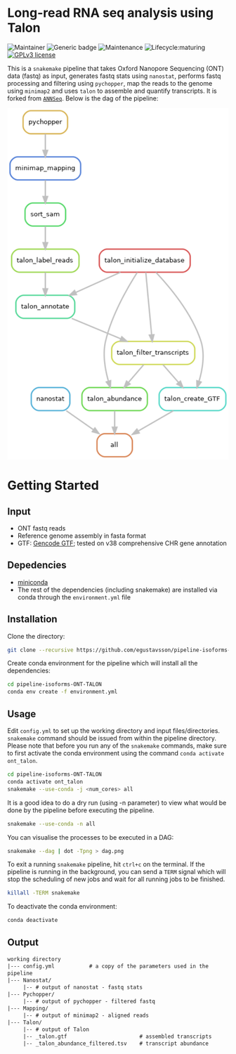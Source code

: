 # Long-read RNA seq analysis using Talon

<!-- badges: start -->
![Maintainer](https://img.shields.io/badge/maintainer-egustavsson-blue)
![Generic badge](https://img.shields.io/badge/WMS-snakemake-blue.svg)
![Maintenance](https://img.shields.io/badge/Maintained%3F-yes-green.svg)
![Lifecycle:maturing](https://img.shields.io/badge/lifecycle-maturing-blue.svg)
[![GPLv3 license](https://img.shields.io/badge/License-GPLv3-blue.svg)](https://github.com/sid-sethi/APTARS/blob/main/LICENSE)
<!-- badges: end -->

This is a `snakemake` pipeline that takes Oxford Nanopore Sequencing (ONT) data (fastq) as input, generates fastq stats using `nanostat`, performs fastq processing and filtering using `pychopper`, map the reads to the genome using `minimap2` and uses `talon` to assemble and quantify transcripts. It is forked from [`ANNSeq`](https://github.com/sid-sethi/ANNSeq). Below is the dag of the pipeline:  

<p align="center">
  <img src="dag/dag.png" width="600" height="800"/>  
</p>


# Getting Started

## Input

- ONT fastq reads
- Reference genome assembly in fasta format
- GTF: [Gencode GTF](https://www.gencodegenes.org/human/); tested on v38 comprehensive CHR gene annotation

## Depedencies

- [miniconda](https://conda.io/miniconda.html)
- The rest of the dependencies (including snakemake) are installed via conda through the `environment.yml` file


## Installation

Clone the directory:

```bash
git clone --recursive https://github.com/egustavsson/pipeline-isoforms-ONT-TALON.git
```

Create conda environment for the pipeline which will install all the dependencies:

```bash
cd pipeline-isoforms-ONT-TALON
conda env create -f environment.yml
```

## Usage

Edit `config.yml` to set up the working directory and input files/directories. `snakemake` command should be issued from within the pipeline directory. Please note that before you run any of the `snakemake` commands, make sure to first activate the conda environment using the command `conda activate ont_talon`.

```bash
cd pipeline-isoforms-ONT-TALON
conda activate ont_talon
snakemake --use-conda -j <num_cores> all
```
It is a good idea to do a dry run (using -n parameter) to view what would be done by the pipeline before executing the pipeline.

```bash
snakemake --use-conda -n all
```

You can visualise the processes to be executed in a DAG:

```bash
snakemake --dag | dot -Tpng > dag.png
```

To exit a running `snakemake` pipeline, hit `ctrl+c` on the terminal. If the pipeline is running in the background, you can send a `TERM` signal which will stop the scheduling of new jobs and wait for all running jobs to be finished.

```bash
killall -TERM snakemake
```

To deactivate the conda environment:
```bash
conda deactivate
```

## Output
```
working directory  
|--- config.yml           # a copy of the parameters used in the pipeline  
|--- Nanostat/  
     |-- # output of nanostat - fastq stats  
|--- Pychopper/  
     |-- # output of pychopper - filtered fastq  
|--- Mapping/  
     |-- # output of minimap2 - aligned reads  
|--- Talon/  
     |-- # output of Talon  
     |-- _talon.gtf                       # assembled transcripts  
     |-- _talon_abundance_filtered.tsv    # transcript abundance  
     
```
